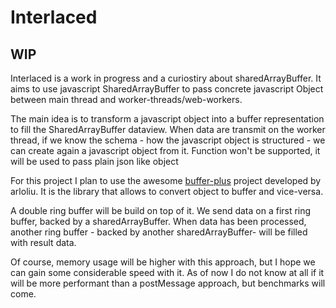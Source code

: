 # Interlaced
## WIP

Interlaced is a work in progress and a curiostiry about sharedArrayBuffer.
It aims to use javascript SharedArrayBuffer to pass concrete javascript Object between main thread and worker-threads/web-workers.

The main idea is to transform a javascript object into a buffer representation to fill the SharedArrayBuffer dataview.
When data are transmit on the worker thread, if we know the schema - how the javascript object is structured - we can create again a javascript object from it. Function won't be supported, it will be used to pass plain json like object 

For this project I plan to use the awesome [buffer-plus](https://github.com/arloliu/buffer-plus) project developed by arloliu. It is the library that allows to convert object to buffer and vice-versa. 

A double ring buffer will be build on top of it.
We send data on a first ring buffer, backed by a sharedArrayBuffer.
When data has been processed, another ring buffer - backed by another sharedArrayBuffer- will be filled with result data.

Of course, memory usage will be higher with this approach, but I hope we can gain some considerable speed with it. 
As of now I do not know at all if it will be more performant than a postMessage approach, but benchmarks will come.